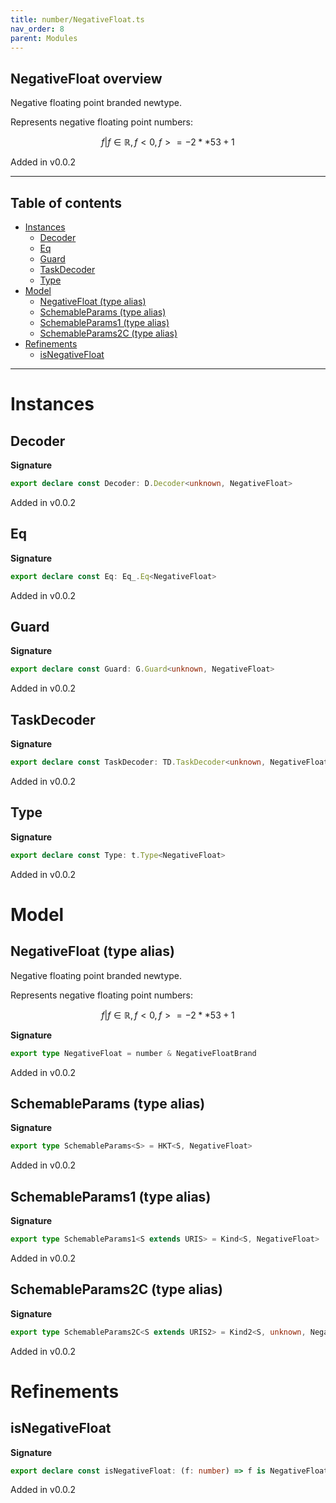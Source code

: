 ```yaml
---
title: number/NegativeFloat.ts
nav_order: 8
parent: Modules
---
```


## NegativeFloat overview

Negative floating point branded newtype.

Represents negative floating point numbers:

```math
 { f | f ∈ ℝ, f < 0, f >= -2 ** 53 + 1 }
```

Added in v0.0.2

---

<h2 class="text-delta">Table of contents</h2>

- [Instances](#instances)
  - [Decoder](#decoder)
  - [Eq](#eq)
  - [Guard](#guard)
  - [TaskDecoder](#taskdecoder)
  - [Type](#type)
- [Model](#model)
  - [NegativeFloat (type alias)](#negativefloat-type-alias)
  - [SchemableParams (type alias)](#schemableparams-type-alias)
  - [SchemableParams1 (type alias)](#schemableparams1-type-alias)
  - [SchemableParams2C (type alias)](#schemableparams2c-type-alias)
- [Refinements](#refinements)
  - [isNegativeFloat](#isnegativefloat)

---

# Instances

## Decoder

**Signature**

```ts
export declare const Decoder: D.Decoder<unknown, NegativeFloat>
```

Added in v0.0.2

## Eq

**Signature**

```ts
export declare const Eq: Eq_.Eq<NegativeFloat>
```

Added in v0.0.2

## Guard

**Signature**

```ts
export declare const Guard: G.Guard<unknown, NegativeFloat>
```

Added in v0.0.2

## TaskDecoder

**Signature**

```ts
export declare const TaskDecoder: TD.TaskDecoder<unknown, NegativeFloat>
```

Added in v0.0.2

## Type

**Signature**

```ts
export declare const Type: t.Type<NegativeFloat>
```

Added in v0.0.2

# Model

## NegativeFloat (type alias)

Negative floating point branded newtype.

Represents negative floating point numbers:

```math
 { f | f ∈ ℝ, f < 0, f >= -2 ** 53 + 1 }
```

**Signature**

```ts
export type NegativeFloat = number & NegativeFloatBrand
```

Added in v0.0.2

## SchemableParams (type alias)

**Signature**

```ts
export type SchemableParams<S> = HKT<S, NegativeFloat>
```

Added in v0.0.2

## SchemableParams1 (type alias)

**Signature**

```ts
export type SchemableParams1<S extends URIS> = Kind<S, NegativeFloat>
```

Added in v0.0.2

## SchemableParams2C (type alias)

**Signature**

```ts
export type SchemableParams2C<S extends URIS2> = Kind2<S, unknown, NegativeFloat>
```

Added in v0.0.2

# Refinements

## isNegativeFloat

**Signature**

```ts
export declare const isNegativeFloat: (f: number) => f is NegativeFloat
```

Added in v0.0.2
